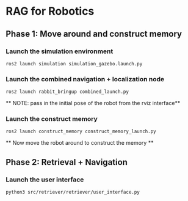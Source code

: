 # RAG for Robotics

## Phase 1: Move around and construct memory

### Launch the simulation environment

    ros2 launch simulation simulation_gazebo.launch.py

### Launch the combined navigation + localization node

    ros2 launch rabbit_bringup combined_launch.py

** NOTE: pass in the initial pose of the robot from the rviz interface**

### Launch the construct memory 

    ros2 launch construct_memory construct_memory_launch.py

** Now move the robot around to construct the memory **

## Phase 2: Retrieval + Navigation

### Launch the user interface

    python3 src/retriever/retriever/user_interface.py






